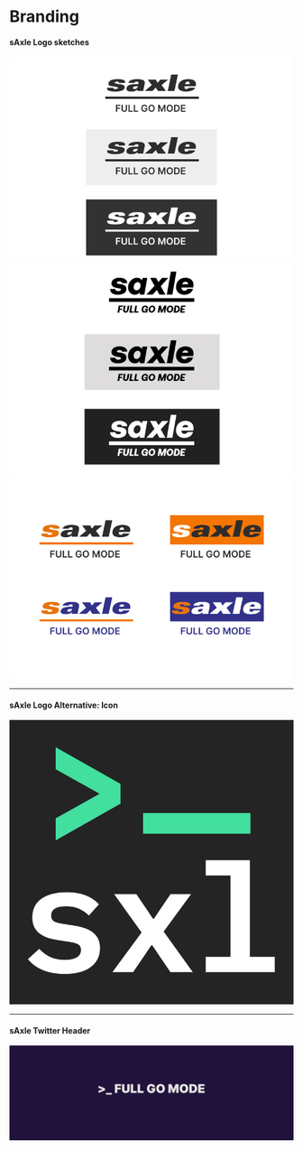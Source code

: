 # Branding

#### sAxle Logo sketches

<img src="https://github.com/dvdptr/de-design/blob/master/concepts/sAxle/saxle-logo-sketch-I.png" width="full">
<img src="https://github.com/dvdptr/de-design/blob/master/concepts/sAxle/saxle-logo-sketch-II.png" width="full">
<img src="https://github.com/dvdptr/de-design/blob/master/concepts/sAxle/saxle-logo-sketch-III.png" width="full">

---

#### sAxle Logo Alternative: Icon

<img src="https://github.com/dvdptr/de-design/blob/master/concepts/sAxle/sxl-icon.png" width="full">

---

#### sAxle Twitter Header

<img src="https://github.com/dvdptr/de-design/blob/master/concepts/sAxle/fullgomode-tw-header.png" width="full">
